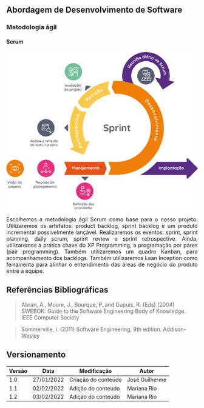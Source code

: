 ## Abordagem de Desenvolvimento de Software
### Metodologia ágil
#### Scrum
![](img/Scrum1.png)

<p style="text-align: justify">
Escolhemos a metodologia ágil Scrum como base para o nosso projeto.
Utilizaremos os artefatos: product backlog, sprint backlog e um produto incremental possivelmente lançável.
Realizaremos os eventos: sprint, sprint planning, daily scrum, sprint review e sprint retrospective.
Ainda, utilizaremos a prática chave do XP Programming, a programação por pares (pair programming).
Também utilizaremos um quadro Kanban, para acompanhamento dos backlogs.
Também utilizaremos Lean Inception como ferramenta para alinhar o entendimento das áreas de negócio do produto entre a equipe.
</p>

## Referências Bibliográficas
> Abran, A., Moore, J., Bourque, P. and Dupuis, R. (Eds) (2004) SWEBOK: Guide to the Software Engineering Body of Knowledge. IEEE Computer Society

> Sommerville, I. (2011) Software Engineering, 9th edition. Addison-Wesley

## Versionamento

 Versão|Data      |Modificação        |Autor
-------|----------|-------------------|--------
1.0    |27/01/2022|Criação do conteúdo| José Guilherme
1.1    |02/02/2022|Adição do conteúdo | Mariana Rio
1.2    |03/02/2022|Adição do conteúdo | Mariana Rio


